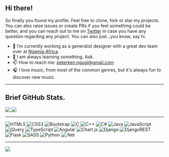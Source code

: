 ## Hi there! 

So finally you found my profile. Feel free to clone, fork or star my projects. You can also raise issues or create PRs if you feel something could be better, and you can reach out to me on [Twitter](https://www.twitter.com/_peterken) in case you have any question regarding any project. You can also just...you know, say hi.

- 🔭 I’m currently working as a generalist designer with a great dev team over at [Ngamia Africa](https://www.ngamia.africa/)
- 🌱 I am always learning something. Ask.
- 📫 How to reach me: [peterken.ngugi@gmail.com](https://mailto:peterken.ngugi@gmail.com)
- 🎧 I love music, from most of the common genres, but it's always fun to discover new music.
<hr>

## Brief GitHub Stats.

<a href="#">
  <img align="top" src="https://github-readme-stats.vercel.app/api/top-langs/?username=peterken674&hide=less,html,css,scss&layout=compact&title_color=6cc644&border_radius=0" />
</a>

<a href="https://github.com/peterken674/github-readme-stats">
  <img align="top" src="https://github-readme-stats.vercel.app/api?username=peterken674&show_icons=true&count_private=true&hide=stars,issues&hide_title=true&icon_color=6cc644&border_radius=0" />
</a>

<hr>

![HTML5](https://img.shields.io/badge/html5-%23E34F26.svg?style=for-the-badge&logo=html5&logoColor=white)
![CSS3](https://img.shields.io/badge/css3-%231572B6.svg?style=for-the-badge&logo=css3&logoColor=white)
![Bootstrap](https://img.shields.io/badge/bootstrap-%23563D7C.svg?style=for-the-badge&logo=bootstrap&logoColor=white)
![C](https://img.shields.io/badge/c-%2300599C.svg?style=for-the-badge&logo=c&logoColor=white)
![C++](https://img.shields.io/badge/c++-%2300599C.svg?style=for-the-badge&logo=c%2B%2B&logoColor=white)
![C#](https://img.shields.io/badge/c%23-%23239120.svg?style=for-the-badge&logo=c-sharp&logoColor=white)
![Java](https://img.shields.io/badge/java-%23ED8B00.svg?style=for-the-badge&logo=java&logoColor=white)
![JavaScript](https://img.shields.io/badge/javascript-%23323330.svg?style=for-the-badge&logo=javascript&logoColor=%23F7DF1E)
![jQuery](https://img.shields.io/badge/jquery-%230769AD.svg?style=for-the-badge&logo=jquery&logoColor=white)
![TypeScript](https://img.shields.io/badge/typescript-%23007ACC.svg?style=for-the-badge&logo=typescript&logoColor=white)
![Angular](https://img.shields.io/badge/angular-%23DD0031.svg?style=for-the-badge&logo=angular&logoColor=white)
![Chart.js](https://img.shields.io/badge/chart.js-F5788D.svg?style=for-the-badge&logo=chart.js&logoColor=white)
![Django](https://img.shields.io/badge/django-%23092E20.svg?style=for-the-badge&logo=django&logoColor=white)
![DjangoREST](https://img.shields.io/badge/DJANGO-REST-ff1709?style=for-the-badge&logo=django&logoColor=white&color=ff1709&labelColor=gray)
![Flask](https://img.shields.io/badge/flask-%23000.svg?style=for-the-badge&logo=flask&logoColor=white)
![SASS](https://img.shields.io/badge/SASS-hotpink.svg?style=for-the-badge&logo=SASS&logoColor=white)
![Python](https://img.shields.io/badge/python-3670A0?style=for-the-badge&logo=python&logoColor=ffdd54)
![.Net](https://img.shields.io/badge/.NET-5C2D91?style=for-the-badge&logo=.net&logoColor=white)

<hr>

![](https://komarev.com/ghpvc/?username=peterken674&label=PROFILE+VISITS&color=brightgreen&style=flat-square)











